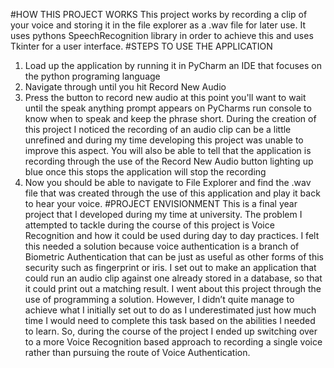 #HOW THIS PROJECT WORKS
This project works by recording a clip of your voice and storing it in the file explorer as a .wav file
for later use. It uses pythons SpeechRecognition library in order to achieve this and uses Tkinter for a 
user interface. 
#STEPS TO USE THE APPLICATION
1. Load up the application by running it in PyCharm an IDE that focuses on the python programing language
2. Navigate through until you hit Record New Audio 
3. Press the button to record new audio at this point you'll want to wait until the speak anything prompt appears
on PyCharms run console to know when to speak and keep the phrase short. During the creation of this project I
noticed the recording of an audio clip can be a little unrefined and during my time developing this project was 
unable to improve this aspect. You will also be able to tell that the application is recording through the use of
the Record New Audio button lighting up blue once this stops the application will stop the recording 
4. Now you should be able to navigate to File Explorer and find the .wav file that was created through the use 
of this application and play it back to hear your voice.
#PROJECT ENVISIONMENT
This is a final year project that I developed during my time at university. The problem I attempted to 
tackle during the course of this project is Voice Recognition and how it could be used during day to day 
practices. I felt this needed a solution because voice authentication is a branch of Biometric Authentication 
that can be just as useful as other forms of this security such as fingerprint or iris. I set out to make an 
application that could run an audio clip against one already stored in a database, so that it could print out 
a matching result. I went about this project through the use of programming a solution. However, I didn’t quite 
manage to achieve what I initially set out to do as I underestimated just how much time I would need to complete
this task based on the abilities I needed to learn. So, during the course of the project I ended up switching 
over to a more Voice Recognition based approach to recording a single voice rather than pursuing the route of 
Voice Authentication.
